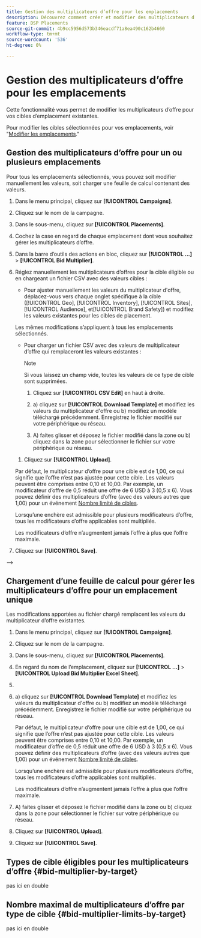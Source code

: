 ```yaml
---
title: Gestion des multiplicateurs d’offre pour les emplacements
description: Découvrez comment créer et modifier des multiplicateurs d’offre pour des cibles d’emplacement spécifiées.
feature: DSP Placements
source-git-commit: 4b9cc5956d573b346eacdf71a8ea490c162b4660
workflow-type: tm+mt
source-wordcount: '536'
ht-degree: 0%

---
```


# Gestion des multiplicateurs d’offre pour les emplacements


<!--

See if any of these procedures are implemented; may need to be edited and/or re-worded based on functionality/UI

-->

Cette fonctionnalité vous permet de modifier les multiplicateurs d’offre pour vos cibles d’emplacement existantes.

Pour modifier les cibles sélectionnées pour vos emplacements, voir &quot;[Modifier les emplacements](/help/dsp/campaign-management/placements/placement-edit.md).&quot;

## Gestion des multiplicateurs d’offre pour un ou plusieurs emplacements

Pour tous les emplacements sélectionnés, vous pouvez soit modifier manuellement les valeurs, soit charger une feuille de calcul contenant des valeurs.

1. Dans le menu principal, cliquez sur **[!UICONTROL Campaigns]**.

1. Cliquez sur le nom de la campagne.

1. Dans le sous-menu, cliquez sur **[!UICONTROL Placements]**.

1. Cochez la case en regard de chaque emplacement dont vous souhaitez gérer les multiplicateurs d’offre.

1. Dans la barre d’outils des actions en bloc, cliquez sur **[!UICONTROL ...]** > **[!UICONTROL Bid Multiplier]**.

1. Réglez manuellement les multiplicateurs d’offres pour la cible éligible ou en chargeant un fichier CSV avec des valeurs cibles :

   * Pour ajuster manuellement les valeurs du multiplicateur d&#39;offre, déplacez-vous vers chaque onglet spécifique à la cible ([!UICONTROL Geo], [!UICONTROL Inventory], [!UICONTROL Sites], [!UICONTROL Audience], et[!UICONTROL Brand Safety]) et modifiez les valeurs existantes pour les cibles de placement.

   Les mêmes modifications s’appliquent à tous les emplacements sélectionnés.

   * Pour charger un fichier CSV avec des valeurs de multiplicateur d’offre qui remplaceront les valeurs existantes :

     >[!NOTE]
     >
     >Si vous laissez un champ vide, toutes les valeurs de ce type de cible sont supprimées.<!-- Verify and re-word if needed. I'm not sure if you'll be able to have multiple data rows (one per placement) or if there will be only one data row applicable for all. -->

      1. Cliquez sur **[!UICONTROL CSV Edit]** en haut à droite.

      1. a) cliquez sur **[!UICONTROL Download Template]** et modifiez les valeurs du multiplicateur d&#39;offre ou b) modifiez un modèle téléchargé précédemment. Enregistrez le fichier modifié sur votre périphérique ou réseau.

      1. A) faites glisser et déposez le fichier modifié dans la zone ou b) cliquez dans la zone pour sélectionner le fichier sur votre périphérique ou réseau.

   1. Cliquez sur **[!UICONTROL Upload]**.

   Par défaut, le multiplicateur d’offre pour une cible est de 1,00, ce qui signifie que l’offre n’est pas ajustée pour cette cible. Les valeurs peuvent être comprises entre 0,10 et 10,00. Par exemple, un modificateur d’offre de 0,5 réduit une offre de 6 USD à 3 (0,5 x 6). Vous pouvez définir des multiplicateurs d’offre (avec des valeurs autres que 1,00) pour un événement [Nombre limité de cibles](#bid-multiplier-limits-by-target).

   Lorsqu’une enchère est admissible pour plusieurs modificateurs d’offre, tous les modificateurs d’offre applicables sont multipliés.

   Les modificateurs d’offre n’augmentent jamais l’offre à plus que l’offre maximale.

1. Cliquez sur **[!UICONTROL Save]**.

-->

## Chargement d’une feuille de calcul pour gérer les multiplicateurs d’offre pour un emplacement unique<!-- Is this still going to exist independently, or will you just do this via the "Bid Multiplier" option in the main context menu for placements? If both options, then reword headings for distinction -->

Les modifications apportées au fichier chargé remplacent les valeurs du multiplicateur d’offre existantes.<!-- what if you delete a row? -->

1. Dans le menu principal, cliquez sur **[!UICONTROL Campaigns]**.

1. Cliquez sur le nom de la campagne.

1. Dans le sous-menu, cliquez sur **[!UICONTROL Placements]**.

1. En regard du nom de l’emplacement, cliquez sur  **[!UICONTROL ...]** > **[!UICONTROL Upload Bid Multiplier Excel Sheet]**.

1. 
   <!-- Verify the rest of these steps. -->

1. a) cliquez sur **[!UICONTROL Download Template]** et modifiez les valeurs du multiplicateur d&#39;offre ou b) modifiez un modèle téléchargé précédemment. Enregistrez le fichier modifié sur votre périphérique ou réseau.

   Par défaut, le multiplicateur d’offre pour une cible est de 1,00, ce qui signifie que l’offre n’est pas ajustée pour cette cible. Les valeurs peuvent être comprises entre 0,10 et 10,00. Par exemple, un modificateur d’offre de 0,5 réduit une offre de 6 USD à 3 (0,5 x 6). Vous pouvez définir des multiplicateurs d’offre (avec des valeurs autres que 1,00) pour un événement [Nombre limité de cibles](#bid-multiplier-limits-by-target).

   Lorsqu’une enchère est admissible pour plusieurs modificateurs d’offre, tous les modificateurs d’offre applicables sont multipliés.

   Les modificateurs d’offre n’augmentent jamais l’offre à plus que l’offre maximale.

1. A) faites glisser et déposez le fichier modifié dans la zone ou b) cliquez dans la zone pour sélectionner le fichier sur votre périphérique ou réseau.

1. Cliquez sur **[!UICONTROL Upload]**.

1. Cliquez sur **[!UICONTROL Save]**.

## Types de cible éligibles pour les multiplicateurs d’offre {#bid-multiplier-by-target}

pas ici en double

## Nombre maximal de multiplicateurs d’offre par type de cible {#bid-multiplier-limits-by-target}

pas ici en double

<!--

>[!MORELIKETHIS]
>
>* [About Placement Management](placement-about.md)
>* [Edit Placements](placement-edit.md)
>* [View the Change Log for a Placement](placement-change-log.md)
>* [Placement Settings](placement-settings.md)
 -->
